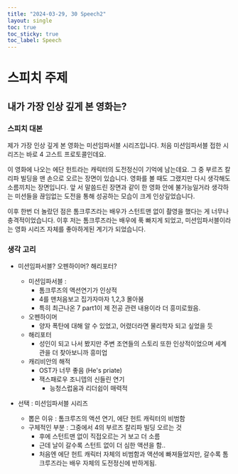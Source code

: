 ```yaml
---
title: "2024-03-29, 30 Speech2"
layout: single
toc: true
toc_sticky: true
toc_label: Speech
---
```


# 스피치 주제

## 내가 가장 인상 깊게 본 영화는?

### 스피치 대본
제가 가장 인상 깊게 본 영화는 미션임파서블 시리즈입니다. 처음 미션임파서블 접한 시리즈는 바로 4 고스트 프로토콜인데요. 

이 영화에 나오는 에단 헌트라는 캐릭터의 도전정신이 기억에 남는데요. 그 중 부르즈 칼리파 빌딩을 맨 손으로 오르는 장면이 있습니다. 영화를 볼 때도 그랬지만 다시 생각해도 소름끼치는 장면입니다. 앞 서 말씀드린 장면과 같이 한 영화 안에 불가능일거라 생각하는 미션들을 끊임없는 도전을 통해 성공하는 모습이 크게 인상깊었습니다. 

이후 한번 더 놀랐던 점은 톰크루즈라는 배우가 스턴트맨 없이 촬영을 했다는 게 너무나 충격적이었습니다. 이후 저는 톰크루즈라는 배우에 푹 빠지게 되었고, 미션임파서블이라는 영화 시리즈 자체를 좋아하게된 계기가 되었습니다.



### 생각 고리
- 미션임파서블? 오펜하이머? 해리포터?
  - 미션임파서블 : 
    - 톰크루즈의 액션연기가 인상적
    - 4를 맨처음보고 집가자마자 1,2,3 몰아봄
    - 특히 최근나온 7 part1이 제 전공 관련 내용이라 더 흥미로웠음.
  - 오펜하이머
    - 양자 폭탄에 대해 알 수 있었고, 어렸더라면 물리학자 되고 싶었을 듯
  - 해리포터
    - 성인이 되고 나서 봤지만 주변 조연들의 스토리 또한 인상적이었으며 세계관을  더 찾아보니까 흥미업
  - 캐리비안의 해적
    - OST가 너무 좋음 (He's priate)
    - 잭스패로우 조니뎁의 신들린 연기
      - 능청스럽움과 리더쉽이 매력적

- 선택 : 미션임파서블 시리즈
  - 뽑은 이유 : 톰크루즈의 액션 연기, 에단 헌트 캐릭터의 비범함
  - 구체적인 부분 : 그중에서 4의 부르즈 칼리파 빌딩 오르는 것
    - 후에 스턴트맨 없이 직접오르는 거 보고 더 소름
    - 근데 날이 갈수록 스턴트 없이 더 심한 액션을 함..
    - 처음엔 에단 헌트 캐릭터 자체의 비범함과 액션에 빠져들었지만, 갈수록 톰 크루즈라는 배우 자체의 도전정신에 반하게됨.


